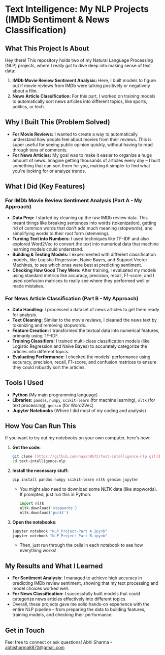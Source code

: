 # Text Intelligence: My NLP Projects (IMDb Sentiment & News Classification)

## What This Project Is About

Hey there! This repository holds two of my Natural Language Processing (NLP) projects, where I really got to dive deep into making sense of text data:

1.  **IMDb Movie Review Sentiment Analysis:** Here, I built models to figure out if movie reviews from IMDb were talking positively or negatively about a film.
2.  **News Article Classification:** For this part, I worked on training models to automatically sort news articles into different topics, like sports, politics, or tech.

## Why I Built This (Problem Solved)

* **For Movie Reviews:** I wanted to create a way to automatically understand how people feel about movies from their reviews. This is super useful for seeing public opinion quickly, without having to read through tons of comments.
* **For News Articles:** My goal was to make it easier to organize a huge amount of news. Imagine getting thousands of articles every day – I built something that can sort them for you, making it simpler to find what you're looking for or analyze trends.

## What I Did (Key Features)

### For IMDb Movie Review Sentiment Analysis (Part A - My Approach)

* **Data Prep:** I started by cleaning up the raw IMDb review data. This meant things like breaking sentences into words (tokenization), getting rid of common words that don't add much meaning (stopwords), and simplifying words to their root form (stemming).
* **Turning Text into Numbers:** I used techniques like TF-IDF and also explored Word2Vec to convert the text into numerical data that machine learning models could understand.
* **Building & Testing Models:** I experimented with different classification models, like Logistic Regression, Naive Bayes, and Support Vector Machines, to see which ones were best at predicting sentiment.
* **Checking How Good They Were:** After training, I evaluated my models using standard metrics like accuracy, precision, recall, F1-score, and I used confusion matrices to really see where they performed well or made mistakes.

### For News Article Classification (Part B - My Approach)

* **Data Handling:** I processed a dataset of news articles to get them ready for analysis.
* **Text Cleaning:** Similar to the movie reviews, I cleaned the news text by tokenizing and removing stopwords.
* **Feature Creation:** I transformed the textual data into numerical features, primarily using TF-IDF.
* **Training Classifiers:** I trained multi-class classification models (like Logistic Regression and Naive Bayes) to accurately categorize the articles into different topics.
* **Evaluating Performance:** I checked the models' performance using accuracy, precision, recall, F1-score, and confusion matrices to ensure they could robustly sort the articles.

## Tools I Used

* **Python** (My main programming language)
* **Libraries:** `pandas`, `numpy`, `scikit-learn` (for machine learning), `nltk` (for text processing), `gensim` (for Word2Vec)
* **Jupyter Notebooks** (Where I did most of my coding and analysis)

## How You Can Run This

If you want to try out my notebooks on your own computer, here's how:

1.  **Get the code:**
    ```bash
    git clone [https://github.com/nayan9572/text-intelligence-nlp.git](https://github.com/nayan9572/text-intelligence-nlp.git)
    cd text-intelligence-nlp
    ```

2.  **Install the necessary stuff:**
    ```bash
    pip install pandas numpy scikit-learn nltk gensim jupyter
    ```
    * You might also need to download some NLTK data (like stopwords). If prompted, just run this in Python:
        ```python
        import nltk
        nltk.download('stopwords')
        nltk.download('punkt')
        ```

3.  **Open the notebooks:**
    ```bash
    jupyter notebook "NLP_Project-Part A.ipynb"
    jupyter notebook "NLP_Project_Part B.ipynb"
    ```
    * Then, just run through the cells in each notebook to see how everything works!

## My Results and What I Learned

* **For Sentiment Analysis:** I managed to achieve high accuracy in predicting IMDb review sentiment, showing that my text processing and model choices worked well.
* **For News Classification:** I successfully built models that could categorize news articles effectively into different topics.
* Overall, these projects gave me solid hands-on experience with the entire NLP pipeline – from preparing the data to building features, training models, and checking their performance.

## Get in Touch

Feel free to connect or ask questions!
Abhi Sharma - abhisharma8870@gmail.com
